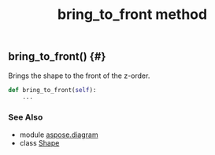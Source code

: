 ﻿---
title: bring_to_front method
second_title: Aspose.Diagram for Python via .NET API References
description: 
type: docs
weight: 30
url: /python-net/aspose.diagram/shape/bring_to_front/
is_root: false
---

## bring_to_front() {#}

Brings the shape to the front of the z-order.



```python
def bring_to_front(self):
    ...
```





### See Also
* module [aspose.diagram](../../)
* class [Shape](/diagram/python-net/aspose.diagram/shape)
